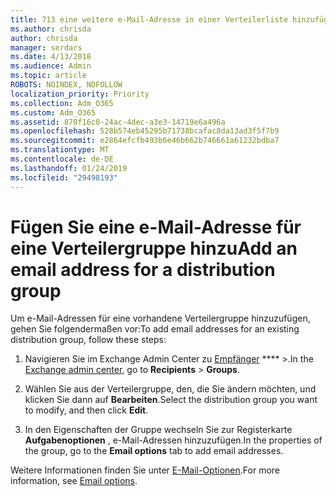 ```yaml
---
title: 713 eine weitere e-Mail-Adresse in einer Verteilerliste hinzufügen
ms.author: chrisda
author: chrisda
manager: serdars
ms.date: 4/13/2018
ms.audience: Admin
ms.topic: article
ROBOTS: NOINDEX, NOFOLLOW
localization_priority: Priority
ms.collection: Adm_O365
ms.custom: Adm_O365
ms.assetid: 870f16c0-24ac-4dec-a3e3-14719e6a496a
ms.openlocfilehash: 528b574eb45295b71738bcafac8da13ad3f5f7b9
ms.sourcegitcommit: e2864efcfb493b6e46b662b746661a61232bdba7
ms.translationtype: MT
ms.contentlocale: de-DE
ms.lasthandoff: 01/24/2019
ms.locfileid: "29498193"
---
```

# <a name="add-an-email-address-for-a-distribution-group"></a><span data-ttu-id="f5620-102">Fügen Sie eine e-Mail-Adresse für eine Verteilergruppe hinzu</span><span class="sxs-lookup"><span data-stu-id="f5620-102">Add an email address for a distribution group</span></span>

<span data-ttu-id="f5620-103">Um e-Mail-Adressen für eine vorhandene Verteilergruppe hinzuzufügen, gehen Sie folgendermaßen vor:</span><span class="sxs-lookup"><span data-stu-id="f5620-103">To add email addresses for an existing distribution group, follow these steps:</span></span>
  
1. <span data-ttu-id="f5620-104">Navigieren Sie im Exchange Admin Center zu [Empfänger](https://outlook.office365.com/ecp/) \*\*\*\* \>.</span><span class="sxs-lookup"><span data-stu-id="f5620-104">In the [Exchange admin center](https://outlook.office365.com/ecp/), go to **Recipients** \> **Groups**.</span></span>
    
2. <span data-ttu-id="f5620-105">Wählen Sie aus der Verteilergruppe, den, die Sie ändern möchten, und klicken Sie dann auf **Bearbeiten**.</span><span class="sxs-lookup"><span data-stu-id="f5620-105">Select the distribution group you want to modify, and then click **Edit**.</span></span>
    
3. <span data-ttu-id="f5620-106">In den Eigenschaften der Gruppe wechseln Sie zur Registerkarte **Aufgabenoptionen** , e-Mail-Adressen hinzuzufügen.</span><span class="sxs-lookup"><span data-stu-id="f5620-106">In the properties of the group, go to the **Email options** tab to add email addresses.</span></span> 
    
<span data-ttu-id="f5620-107">Weitere Informationen finden Sie unter [E-Mail-Optionen](https://technet.microsoft.com/library/bb124513.aspx#emailoptions).</span><span class="sxs-lookup"><span data-stu-id="f5620-107">For more information, see [Email options](https://technet.microsoft.com/library/bb124513.aspx#emailoptions).</span></span>
  

